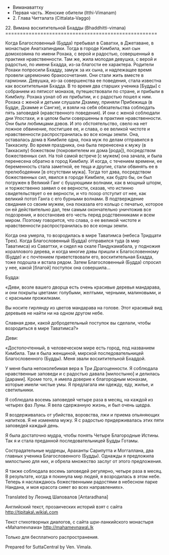 









* Виманаваттху
* Первая часть\. Женские обители \(Itthi\-Vimanam\)
* 2\. Глава Читталата \(Cittalata\-Vaggo\)


22\. Вимана восхитительной Бхадды \(Bhaddhitti\-vimana\)
\=\=\=\=\=\=\=\=\=\=\=\=\=\=\=\=\=\=\=\=\=\=\=\=\=\=\=\=\=\=\=\=\=\=\=\=\=\=\=\=\=\=\=\=\=\=\=\=\=\=\=\=



Когда Благословенный \(Будда\) пребывал в Саватхи, в Джетаване, в монастыре Анатхапиндики\. Тогда в городе Кимбила, жил сын домохозяина по имени Рохака, с верой и радостью, совершенный в практике нравственности\. Там же, жила молодая девушка, с верой и радостью, по имени Бхадда, из\-за благости ее характера\. Родители Рохаки попросили Бхадду, замуж за их сына, и надлежащее время провели церемонию бракосочетания\. Они стали жить вместе в гармонии\. Девушка, из\-за совершенства ее поведения, стала известна как восхитительная Бхадда\. В то время два старших ученика \[Будды\] с собранием из пятисот монахов, путешествовали по стране, и прибыли в Кимбилу\. Рохака узнал об их прибытии, и с радостью пошел к ним\. Рохака с женой и детьми слушали Дхамму, приняли Прибежища \(в Будде, Дхамме и Сангхе\), и взяли на себя обязательства соблюдать пять заповедей \(нравственного поведения\)\. И они с женой соблюдали дни Упостахи, и в целом были совершенны в практике нравственности\. Они были любимцами дэвов\. И это обстоятельство, свело на нет ложное обвинение, постигшее ее, и слава, о ее великой чистоте и нравственности распространилась во все концы земли\. Она, оставалась дома в Кимбиле одна, пока муж по делам отправился в Таккасилу\. Во время праздника, она была перенесена к мужу \(в Таккасилу\) божеством \(покровителем их дома \[рода\]\), посредством божественных сил\. На той самой встрече \[с мужем\] она зачала, и была перенесена обратно в город Кимбилу\. И когда, с течением времени, ее беременность стала заметной, ее теща и другие, стали обвинять ее в прелюбодеянии \[в отсутствии мужа\]\. Тогда тот дэва, посредством божественных сил, явился в городе Кимбиле, как будто бы, он был погружен в Великий Ганг с бушующими волнами, как в мощный шторм, и торжественно заявил о ее верности, сказав, что истинно свидетельствует о ее верности, и что позор отступит от нее, как великий потоп Ганга с его бурными волнами\. В подтверждение свидания со своим мужем, она показала его кольцо с печатью, которое он ей действительно дал, тем самым окончательно уничтожив все подозрения, и восстановив его честь перед родственниками и всем миром\. Поэтому говорится, что слава, о ее великой чистоте и нравственности распространилась во все концы земли\.


Когда она умерла, то возродилась в мире Таватимса \(небеса Тридцати Трех\)\. Когда Благословенный \(Будда\) отправился туда \(в мир Таватимса\) из Саваттхи, и сидел на скале Пандукамабала, у подножия кораллового дерева, и когда многие дэвы пришли к Благословенному \(Будде\) и с почтением приветствовали его, восхитительная Бхадда, тоже подошла и встала рядом\. Затем Благословенный \(Будда\) спросил у нее, какой \[благой\] поступок она совершила…


Будда:


«Деви, возле вашего дворца есть очень красивые деревья мандарава, и они покрыты цветами: голубыми, желтыми, черными, малиновыми, и с красными прожилками\.


Вы носите гирлянду из цветов мандарава на голове\. Этот красивый вид деревьев не найти ни на одном другом небе\.


Славная дэви, какой добродетельный поступок вы сделали, чтобы возродиться в мире Таватимса?»


Деви:


«Достопочтенный, в человеческом мире есть город, под названием Кимбила\. Там я была женщиной, мирской последовательницей Благословенного \(Будды\)\. Меня звали восхитительной Бхаддой\.


У меня была непоколебимая вера в Три Драгоценности\. Я соблюдала нравственные заповеди и с радостью давала \[милостыню\] и делилась \[дарами\]\. Кроме того, я имела доверие к благородным монахам, которые имели чистые умы\. Я предлагала им одежду, еду, жилье, и светильники\.


Я соблюдала восемь заповедей четыре раза в месяц, на каждой из четырех фаз Луны\. Я вела сдержанную жизнь, и был очень щедра\.


Я воздерживалась от убийства, воровства, лжи и приема опьяняющих напитков\. Я не изменяла мужу\. Я с радостью придерживалась этих пяти заповедей каждый день\.


Я была достаточно мудра, чтобы понять Четыре Благородные Истины\. Так я и стала преданной последовательницей Будды Готамы\.


Сострадательные мудрецы, Араханты Сарипутта и Моггаллана, два главных ученика Благословенного \(Будды\)\. Однажды я предложила милостыню для них, и обрела множество заслуг от этого предложения\.


Я также соблюдала восемь заповедей регулярно, четыре раза в месяц\. В результате, когда я покинула мир людей, я возродилась в этом небе\. Теперь я наслаждаюсь божественными радостями в небесном парке Нандана, и моя красота сияет во всех направлениях»\.



Translated by Леонид Шаповалов \[Antaradhana\]


Английский текст, прозаических историй взят с сайта <http://tipitaka\.wikia\.com>


Текст стихотворных диалогов, с сайта шри\-ланкийского монастыря «Mahamevnawa» <http://mahamevnawa\.lk>


Только для бесплатного распространения\.


Prepared for SuttaCentral by Ven\. Vimala\.






